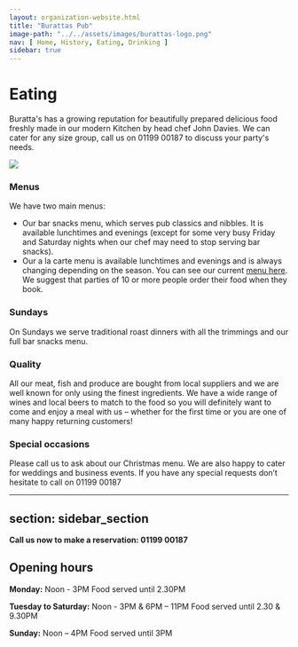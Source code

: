 ```yaml
---
layout: organization-website.html
title: "Burattas Pub"
image-path: "../../assets/images/burattas-logo.png"
nav: [ Home, History, Eating, Drinking ]
sidebar: true
---
```


# Eating

Buratta's has a growing reputation for beautifully prepared delicious food freshly made in our modern Kitchen by head chef John Davies. We can cater for any size group, call us on 01199 00187 to discuss your party's needs.

![](../../assets/images/burattas-eating.png)

### Menus

We have two main menus:

*   Our bar snacks menu, which serves pub classics and nibbles. It is available lunchtimes and evenings (except for some very busy Friday and Saturday nights when our chef may need to stop serving bar snacks).
*   Our a la carte menu is available lunchtimes and evenings and is always changing depending on the season. You can see our current [menu here](#). We suggest that parties of 10 or more people order their food when they book.

### Sundays

On Sundays we serve traditional roast dinners with all the trimmings and our full bar snacks menu.

### Quality

All our meat, fish and produce are bought from local suppliers and we are well known for only using the finest ingredients. We have a wide range of wines and local beers to match to the food so you will definitely want to come and enjoy a meal with us – whether for the first time or you are one of many happy returning customers!

### Special occasions

Please call us to ask about our Christmas menu. We are also happy to cater for weddings and business events. If you have any special requests don’t hesitate to call on 01199 00187

---
section: sidebar_section
---

**Call us now to make a reservation: 01199 00187**


## Opening hours


**Monday:** Noon - 3PM
Food served until 2.30PM

**Tuesday to Saturday:** Noon - 3PM & 6PM – 11PM
Food served until 2.30 & 9.30PM

**Sunday:** Noon – 4PM
Food served until 3PM

